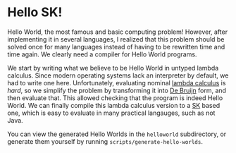 Hello SK!
=========

Hello World, the most famous and basic computing problem! However, after
implementing it in several languages, I realized that this problem should be
solved once for many languages instead of having to be rewritten time and time
again. We clearly need a compiler for Hello World programs.

We start by writing what we believe to be Hello World in untyped lambda
calculus. Since modern operating systems lack an interpreter by default, we had
to write one here. Unfortunately, evaluating nominal [lambda calculus][λC] is
*hard*, so we simplify the problem by transforming it into [De Bruijn][deBruijn]
form, and then evaluate that. This allowed checking that the program is indeed
Hello World. We can finally compile this lambda calculus version to a
[SK][wikipedia-SK] based one, which is easy to evaluate in many practical
langauges, such as not Java.

You can view the generated Hello Worlds in the `helloworld` subdirectory, or
generate them yourself by running `scripts/generate-hello-worlds`.

[deBruijn]: https://en.wikipedia.org/wiki/De_Bruijn_index
[wikipedia-SK]: https://en.wikipedia.org/wiki/SKI_combinator_calculus
[λC]: https://en.wikipedia.org/wiki/Lambda_calculus

